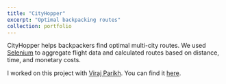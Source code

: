 ```yaml
---
title: "CityHopper"
excerpt: "Optimal backpacking routes"
collection: portfolio
---
```


CityHopper helps backpackers find optimal multi-city routes. We used [Selenium](https://www.selenium.dev/) to aggregate flight data and calculated routes based on distance, time, and monetary costs.

I worked on this project with [Viraj Parikh](https://github.com/virajxp1). You can find it [here](https://github.com/shahrishabh7/City-Hopper).
